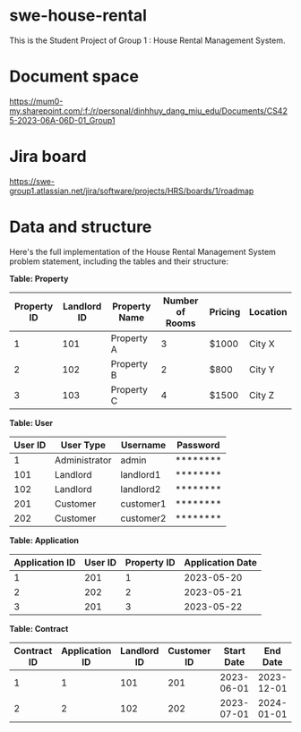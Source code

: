 # swe-house-rental
This is the Student Project of Group 1 : House Rental Management System.

# Document space
https://mum0-my.sharepoint.com/:f:/r/personal/dinhhuy_dang_miu_edu/Documents/CS425-2023-06A-06D-01_Group1

# Jira board
https://swe-group1.atlassian.net/jira/software/projects/HRS/boards/1/roadmap

# Data and structure
Here's the full implementation of the House Rental Management System problem statement, including the tables and their structure:

**Table: Property**

| Property ID | Landlord ID | Property Name | Number of Rooms | Pricing | Location |
|-------------|-------------|---------------|-----------------|---------|----------|
| 1           | 101         | Property A    | 3               | $1000   | City X   |
| 2           | 102         | Property B    | 2               | $800    | City Y   |
| 3           | 103         | Property C    | 4               | $1500   | City Z   |

**Table: User**

| User ID | User Type     | Username   | Password |
|---------|---------------|------------|----------|
| 1       | Administrator | admin      | ******** |
| 101     | Landlord      | landlord1  | ******** |
| 102     | Landlord      | landlord2  | ******** |
| 201     | Customer      | customer1  | ******** |
| 202     | Customer      | customer2  | ******** |

**Table: Application**

| Application ID | User ID | Property ID | Application Date |
|----------------|---------|-------------|-----------------|
| 1              | 201     | 1           | 2023-05-20      |
| 2              | 202     | 2           | 2023-05-21      |
| 3              | 201     | 3           | 2023-05-22      |

**Table: Contract**

| Contract ID | Application ID | Landlord ID | Customer ID | Start Date | End Date   |
|-------------|----------------|-------------|-------------|------------|------------|
| 1           | 1              | 101         | 201         | 2023-06-01 | 2023-12-01 |
| 2           | 2              | 102         | 202         | 2023-07-01 | 2024-01-01 |

